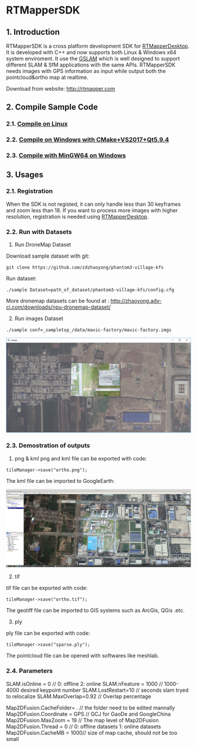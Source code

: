 # RTMapperSDK

## 1. Introduction
RTMapperSDK is a cross platform development SDK for [RTMapperDesktop](http://rtmapper.com). It is developed with C++ and now supports both Linux & Windows x64 system enviroment. It use the [GSLAM](https://github.com/zdzhaoyong/GSLAM) which is well designed to support different SLAM & SfM applications with the same APIs. RTMapperSDK needs images with GPS information as input while output both the pointcloud&ortho map at realtime. 

Download from website: http://rtmapper.com

## 2. Compile Sample Code
### 2.1. [Compile on Linux](./doc/develop-linux.md)
### 2.2. [Compile on Windows with CMake+VS2017+Qt5.9.4](./doc/develop-vs2017-qt5.9.md)
### 2.3. [Compile with MinGW64 on Windows](./doc/develop-mingw64.md)

## 3. Usages
### 2.1. Registration
When the SDK is not registed, it can only handle less than 30 keyframes and zoom less than 18. If you want to process more images with higher resolution, registration is needed using [RTMapperDesktop](http://rtmapper.com).

### 2.2. Run with Datasets

1. Run DroneMap Dataset

Download sample dataset with git: 

```
git clone https://github.com/zdzhaoyong/phantom3-village-kfs
```
Run dataset:
```
./sample Dataset=path_of_dataset/phantom3-village-kfs/config.cfg
```

More dronemap datasets can be found at : http://zhaoyong.adv-ci.com/downloads/npu-dronemap-dataset/

2. Run images Dataset

```
./sample conf=_sampletop_/data/mavic-factory/mavic-factory.imgs
```

![](./doc/sample.png)

### 2.3. Demostration of outputs
1. png & kml
png and kml file can be exported with code:
```
tileManager->save("ortho.png");
```

The kml file can be imported to GoogleEarth:

![](./doc/google-earth.png)

2. tif

tif file can be exported with code:
```
tileManager->save("ortho.tif");
```
The geotiff file can be imported to GIS systems such as ArcGis, QGis .etc.


3. ply

ply file can be exported with code:
```
tileManager->save("sparse.ply");
```
The pointcloud file can be opened with softwares like meshlab.

### 2.4. Parameters

SLAM.isOnline = 0 // 0: offline 2: online
SLAM.nFeature = 1000 // 1000-4000 desired keypoint number
SLAM.LostRestart=10  // seconds slam tryed to relocalize
SLAM.MaxOverlap=0.92 // Overlap percentage

Map2DFusion.CacheFolder= .   // the folder need to be edited mannally
Map2DFusion.Coordinate = GPS // GCJ for GaoDe and GoogleChina
Map2DFusion.MaxZoom    = 19  // The map level of Map2DFusion
Map2DFusion.Thread     = 0   // 0: offline datasets 1: online datasets
Map2DFusion.CacheMB    = 1000// size of map cache, should not be too small



